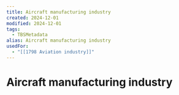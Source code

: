 ```yaml
---
title: Aircraft manufacturing industry
created: 2024-12-01
modified: 2024-12-01
tags:
  - TBSMetadata
alias: Aircraft manufacturing industry
usedFor:
  - "[[1798 Aviation industry]]"
---
```

# Aircraft manufacturing industry
